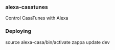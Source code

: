 ### alexa-casatunes

Control CasaTunes with Alexa


### Deploying

source alexa-casa/bin/activate
zappa update dev
